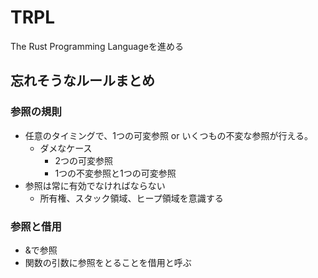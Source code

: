 # TRPL
The Rust Programming Languageを進める

## 忘れそうなルールまとめ
### 参照の規則
- 任意のタイミングで、1つの可変参照 or いくつもの不変な参照が行える。
  - ダメなケース
    - 2つの可変参照
    - 1つの不変参照と1つの可変参照
- 参照は常に有効でなければならない
  - 所有権、スタック領域、ヒープ領域を意識する

### 参照と借用
- &で参照
- 関数の引数に参照をとることを借用と呼ぶ